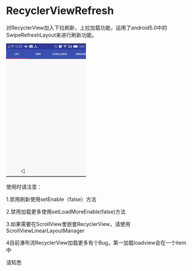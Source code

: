 # RecyclerViewRefresh
对RecyclerView加入下拉刷新，上拉加载功能，运用了android5.0中的SwipeRefreshLayout来进行刷新功能。

![GIF example](RecyclerViewRefresh.gif)

使用时请注意：

1.禁用刷新使用setEnable（false）方法

2.禁用加载更多使用setLoadMoreEnable(false)方法

3.如果需要在ScrollView里嵌套RecyclerView，请使用ScrollViewLinearLayoutManager

4目前瀑布流RecyclerView加载更多有个Bug，第一加载loadview会在一个item中

请知悉
